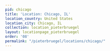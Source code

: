 ```yaml
---
pid: chicago
title: 'Location: Chicago, IL'
location_country: United States
location_city: Chicago, IL
collection: location_pieterbruegel
layout: locationpage_pieterbruegel
order: '08'
permalink: "/pieterbruegel/locations/chicago/"
---
```

